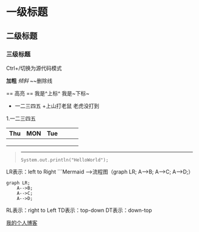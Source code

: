 # 一级标题
## 二级标题
### 三级标题
Ctrl+/切换为源代码模式

**加粗**
*倾斜*
~~删除线

== 高亮 ==
我是^上标^
我是~下标~

+ 一二三四五
	+上山打老鼠
    	老虎没打到

1.一二三四五

| Thu  | MON  | Tue  |      |      |      |
| :--- | ---- | ---- | ---- | ---- | ---- |
|      |      |      |      |      |      |
|      |      |      |      |      |      |
|      |      |      |      |      |      |

> ---------------------
>
> `System.out.println("HelloWorld");`

LR表示：left to Right     ```Mermaid  ——>流程图（graph LR;
	A-->B;
	A-->C;
	A-->D;）

```mermaid
graph LR;
	A-->B;
	A-->C;
	A-->D;
```

RL表示：right to Left
TD表示：top-down
DT表示：down-top

[我的个人博客](https://www.cnblogs.com/fjh666/)